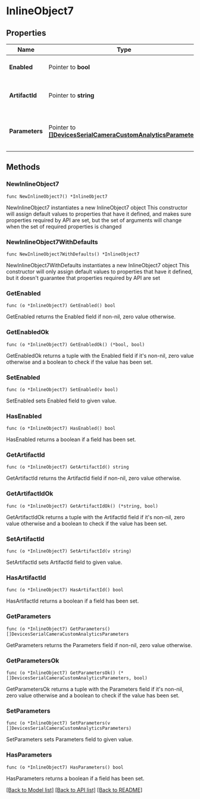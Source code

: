 # InlineObject7

## Properties

Name | Type | Description | Notes
------------ | ------------- | ------------- | -------------
**Enabled** | Pointer to **bool** | Enable custom analytics | [optional] 
**ArtifactId** | Pointer to **string** | The ID of the custom analytics artifact | [optional] 
**Parameters** | Pointer to [**[]DevicesSerialCameraCustomAnalyticsParameters**](DevicesSerialCameraCustomAnalyticsParameters.md) | Parameters for the custom analytics workload | [optional] 

## Methods

### NewInlineObject7

`func NewInlineObject7() *InlineObject7`

NewInlineObject7 instantiates a new InlineObject7 object
This constructor will assign default values to properties that have it defined,
and makes sure properties required by API are set, but the set of arguments
will change when the set of required properties is changed

### NewInlineObject7WithDefaults

`func NewInlineObject7WithDefaults() *InlineObject7`

NewInlineObject7WithDefaults instantiates a new InlineObject7 object
This constructor will only assign default values to properties that have it defined,
but it doesn't guarantee that properties required by API are set

### GetEnabled

`func (o *InlineObject7) GetEnabled() bool`

GetEnabled returns the Enabled field if non-nil, zero value otherwise.

### GetEnabledOk

`func (o *InlineObject7) GetEnabledOk() (*bool, bool)`

GetEnabledOk returns a tuple with the Enabled field if it's non-nil, zero value otherwise
and a boolean to check if the value has been set.

### SetEnabled

`func (o *InlineObject7) SetEnabled(v bool)`

SetEnabled sets Enabled field to given value.

### HasEnabled

`func (o *InlineObject7) HasEnabled() bool`

HasEnabled returns a boolean if a field has been set.

### GetArtifactId

`func (o *InlineObject7) GetArtifactId() string`

GetArtifactId returns the ArtifactId field if non-nil, zero value otherwise.

### GetArtifactIdOk

`func (o *InlineObject7) GetArtifactIdOk() (*string, bool)`

GetArtifactIdOk returns a tuple with the ArtifactId field if it's non-nil, zero value otherwise
and a boolean to check if the value has been set.

### SetArtifactId

`func (o *InlineObject7) SetArtifactId(v string)`

SetArtifactId sets ArtifactId field to given value.

### HasArtifactId

`func (o *InlineObject7) HasArtifactId() bool`

HasArtifactId returns a boolean if a field has been set.

### GetParameters

`func (o *InlineObject7) GetParameters() []DevicesSerialCameraCustomAnalyticsParameters`

GetParameters returns the Parameters field if non-nil, zero value otherwise.

### GetParametersOk

`func (o *InlineObject7) GetParametersOk() (*[]DevicesSerialCameraCustomAnalyticsParameters, bool)`

GetParametersOk returns a tuple with the Parameters field if it's non-nil, zero value otherwise
and a boolean to check if the value has been set.

### SetParameters

`func (o *InlineObject7) SetParameters(v []DevicesSerialCameraCustomAnalyticsParameters)`

SetParameters sets Parameters field to given value.

### HasParameters

`func (o *InlineObject7) HasParameters() bool`

HasParameters returns a boolean if a field has been set.


[[Back to Model list]](../README.md#documentation-for-models) [[Back to API list]](../README.md#documentation-for-api-endpoints) [[Back to README]](../README.md)


